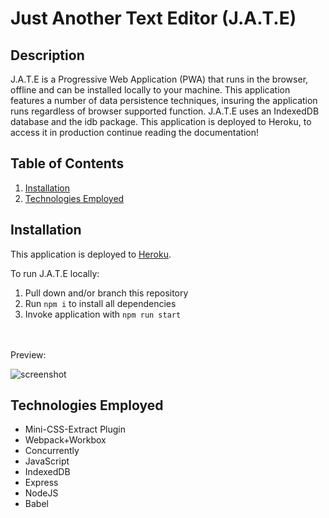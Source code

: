 
# Just Another Text Editor (J.A.T.E)

## Description

J.A.T.E is a Progressive Web Application (PWA) that runs in the browser, offline and can be installed locally to your machine. This application features a number of data persistence techniques, insuring the application runs regardless of browser supported function. J.A.T.E uses an IndexedDB database and the idb package. This application is deployed to Heroku, to access it in production continue reading the documentation!

## Table of Contents
1. [Installation](#installation)
2. [Technologies Employed](#technologies-employed)


## Installation
This application is deployed to [Heroku](https://justanotherte.herokuapp.com/).

To run J.A.T.E locally:

1. Pull down and/or branch this repository
2. Run ```npm i``` to install all dependencies
3. Invoke application with ```npm run start```
</br>


</br>
Preview:

![screenshot](https://user-images.githubusercontent.com/107900180/206567108-41efd859-b8d6-480b-8dc2-d383c4a76d06.png)



## Technologies Employed
* Mini-CSS-Extract Plugin
* Webpack+Workbox
* Concurrently
* JavaScript
* IndexedDB
* Express
* NodeJS
* Babel


